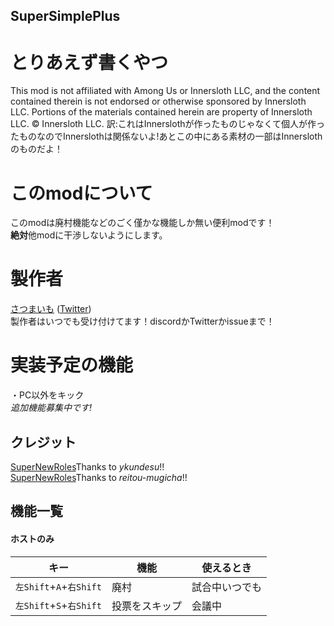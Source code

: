 ## SuperSimplePlus

# とりあえず書くやつ
This mod is not affiliated with Among Us or Innersloth LLC, and the content contained therein is not endorsed or otherwise sponsored by Innersloth LLC. Portions of the materials contained herein are property of Innersloth LLC. © Innersloth LLC.
訳:これはInnerslothが作ったものじゃなくて個人が作ったものなのでInnerslothは関係ないよ!あとこの中にある素材の一部はInnerslothのものだよ！

# このmodについて
このmodは廃村機能などのごく僅かな機能しか無い便利modです！<br>
**絶対**他modに干渉しないようにします。<br>

# 製作者
[さつまいも](https://github.com/satsumaimoamo) ([Twitter](https://twitter.com/satsumaimo_SNR))<br>
製作者はいつでも受け付けてます！discordかTwitterかissueまで！

# 実装予定の機能
・PC以外をキック<br>
*追加機能募集中です!*

## クレジット
[SuperNewRoles](https://github.com/ykundesu/SuperNewRoles)Thanks to *ykundesu*!!<br>
[SuperNewRoles](https://github.com/reitou-mugicha/TownOfSuper)Thanks to *reitou-mugicha*!!<br>

## 機能一覧
#### ホストのみ
| キー                | 機能                         | 使えるとき     |
| ------------------- | ---------------------------- | ---------------- |
| `左Shift`+`A`+`右Shift` | 廃村                         | 試合中いつでも         |
| `左Shift`+`S`+`右Shift` | 投票をスキップ | 会議中         |
